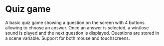 # Quiz game

A basic quiz game showing a question on the screen with 4 buttons allowing to choose an answer. Once an answer is selected, a win/lose sound is played and the next question is displayed. Questions are stored in a scene variable.
Support for both mouse and touchscreens.